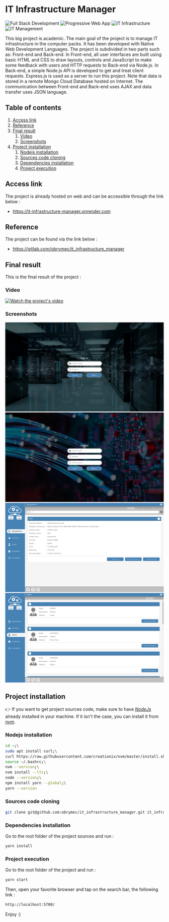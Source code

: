 # IT Infrastructure Manager
![Full Stack Development](https://img.shields.io/badge/full%20stack%20development-skyblue.svg?style=for-the-badge)
![Progressive Web App](https://img.shields.io/badge/progressive%20web%20app-darkblue.svg?style=for-the-badge)
![IT Infrastructure](https://img.shields.io/badge/it%20infrastructure-steelblue.svg?style=for-the-badge)
![IT Management](https://img.shields.io/badge/it%20management-slateblue?style=for-the-badge)

This big project is academic. The main goal of the project is to manage IT
infrastructure in the computer packs. It has been developed with Native Web
Development Languages. The project is subdivided in two parts such as:
Front-end and Back-end. In Front-end, all user interfaces are built
using basic HTML and CSS to draw layouts, controls and JavaScript to
make some feedback with users and HTTP requests to Back-end via Node.js.
In Back-end, a simple Node.js API is developed to get and treat client
requests. Express.js is used as a server to run this project. Note that
data is stored in a remote Mongo Cloud Database hosted on Internet. The
communication between Front-end and Back-end uses AJAX and data transfer
uses JSON language.

## Table of contents
1. [Access link](#link)
2. [Reference](#ref)
3. [Final result](#result)
    1. [Video](#video)
    2. [Screenshots](#images)
4. [Project installation](#install)
    1. [Nodejs installation](#node-install)
    2. [Sources code cloning](#cloning)
    3. [Dependencies installation](#dev-install)
    4. [Project execution](#running)

## Access link <a id = "link"></a>
The project is already hosted on web and can be
accessible through the link below :
- https://it-infrastructure-manager.onrender.com

## Reference <a id = "ref"></a>
The project can be found via the link below :
- https://gitlab.com/obrymec/it_infrastructure_manager

## Final result <a id = "result"></a>
This is the final result of the project :
### Video <a id = "video"></a>
[![Watch the project's video](https://img.youtube.com/vi/3gKHXcMMDlA/maxresdefault.jpg)](https://youtu.be/3gKHXcMMDlA)

### Screenshots <a id = "images"></a>
![First render](./front_end/public/assets/render/render_1.png)
![Second render](./front_end/public/assets/render/render_2.png)
![Third render](./front_end/public/assets/render/render_3.png)
![Fourth render](./front_end/public/assets/render/render_4.png)

## Project installation <a id = "install"></a>
👉 If you want to get project sources code, make sure
to have <i><a href = "https://nodejs.org/en/download">
NodeJs</a></i> already installed in your machine. If
it isn't the case, you can install it from <i>
<a href = "https://github.com/nvm-sh/nvm">nvm</i></a>.

### Nodejs installation <a id = "node-install"></a>
```sh
cd ~;\
sudo apt install curl;\
curl https://raw.githubusercontent.com/creationix/nvm/master/install.sh | bash;\
source ~/.bashrc;\
nvm --version;\
nvm install --lts;\
node --version;\
npm install yarn --global;\
yarn --version
```

### Sources code cloning <a id = "cloning"></a>
```sh
git clone git@github.com:obrymec/it_infrastructure_manager.git it_infrastructure_manager/
```

### Dependencies installation <a id = "dev-install"></a>
Go to the root folder of the project sources
and run :
```sh
yarn install
```

### Project execution <a id = "running"></a>
Go to the root folder of the project and
run :
```sh
yarn start
```

Then, open your favorite browser and tap
on the search bar, the following link :
```sh
http://localhost:5700/
```

Enjoy :)
